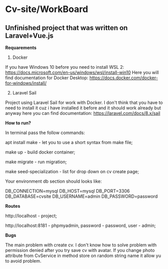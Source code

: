 # Cv-site/WorkBoard
## Unfinished project that was written on Laravel+Vue.js

**Requarements**

1. Docker

If you have Windows 10 before you need to install WSL 2:
https://docs.microsoft.com/en-us/windows/wsl/install-win10
Here you will find documentation for Docker Desktop:
https://docs.docker.com/docker-for-windows/install/

2. Laravel Sail

Project using Laravel Sail for work with Docker.
I don't think that you have to need to install it cuz i have installed it
before and it should work already but anyway here you can find documentation:
https://laravel.com/docs/8.x/sail

**How to run?**

In terminal pass the follow commands:

apt install make - let you to use a short syntax from make file;

make up - build docker container;

make migrate - run migration;

make seed-specialization - list for drop down on cv create page;

Your environment  db section should looks like:

DB_CONNECTION=mysql
DB_HOST=mysql
DB_PORT=3306
DB_DATABASE=cvsite
DB_USERNAME=admin
DB_PASSWORD=password

**Routes**

http://localhost - project;

http://localhost:8181 - phpmyadmin, password - password, user - admin;

**Bugs**

The main problem with create cv. I don't know how to solve problem with permission denied after 
you try save cv with avatar. If you change photo attribute from CvService in method store on random string
name it allow yu to avoid problem.






